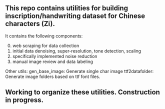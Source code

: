 ## This repo contains utilities for building inscription/handwriting dataset for Chinese characters (Zi).

It contains the following components:

0. web scraping for data collection
1. initial data denoising, super-resolution, tone detection, scaling
2. specifically implemented noise reduction
3. manual image review and data labeling 

Other utils:
gen_base_image: Generate single char image
ttf2datafolder: Generate image folders based on ttf font files.

## Working to organize these utilities. Construction in progress.